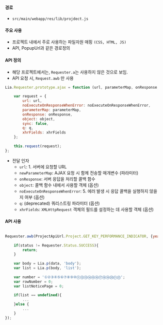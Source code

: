 #### 경로
- `src/main/webapp/res/lib/projdect.js`

#### 주요 사용
- 프로젝트 내에서 주로 사용하는 파일자원 매핑 `(CSS, HTML, JS)`
- API, PopupUrl과 같은 경로정의

#### API 정의 
- 해당 프로젝트에서는, `Requester.a`는 사용하지 않은 것으로 보임. 
- API 요청 시, `Request.awb` 만 사용

```javascript
Lia.Requester.prototype.ajax = function (url, parameterMap, onResponse, object, noExecuteOnResponseWhenError, q, xhrFields) { 
	
    var request = {  
        url: url,  
        noExecuteOnResponseWhenError: noExecuteOnResponseWhenError,  
        parameterMap: parameterMap,  
        onResponse: onResponse,  
        object: object,  
        sync: false,  
        q: q,  
        xhrFields: xhrFields  
    };  
  
    this.request(request);  
};
```

- 전달 인자
	- `url`: 1. 서버에 요청할 URL
	- `newParameterMap`: AJAX 요청 시 함께 전송할 매개변수 (파라미터)  
	- `onResponse`: 서버 응답을 처리할 콜백 함수  
	- `object`: 콜백 함수 내에서 사용할 객체 (옵션)  
	- `noExecuteOnResponseWhenError`: 5. 에러 발생 시 응답 콜백을 실행하지 않을지 여부 (옵션)  
	- `q`: (deprecated) 쿼리스트링 파라미터 (옵션)  
	- `xhrFields`: `XMLHttpRequest` 객체의 필드를 설정하는 데 사용할 객체 (옵션)


#### API 사용

```javascript

Requester.awb(ProjectApiUrl.Project.GET_KEY_PERFORMANCE_INDICATOR, {year : year,dashBoard : 1}, function(status, data) {  
  
    if(status != Requester.Status.SUCCESS){  
        return;  
    }  
  
    var body = Lia.p(data, 'body');  
    var list = Lia.p(body, 'list');  
  
    var number = '①②③④⑤⑥⑦⑧⑨⑩⑪⑫⑬⑭⑮⑯⑰⑱⑲⑳㉑㉒';  
    var rowNumber = 0;  
    var listNoticePage = 0;  
    
    if(list == undefined){
	    ...  
    }else {  
	    ...
    }  
});
```